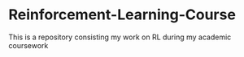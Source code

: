 # Reinforcement-Learning-Course
This is a repository consisting my work on RL during my academic coursework
